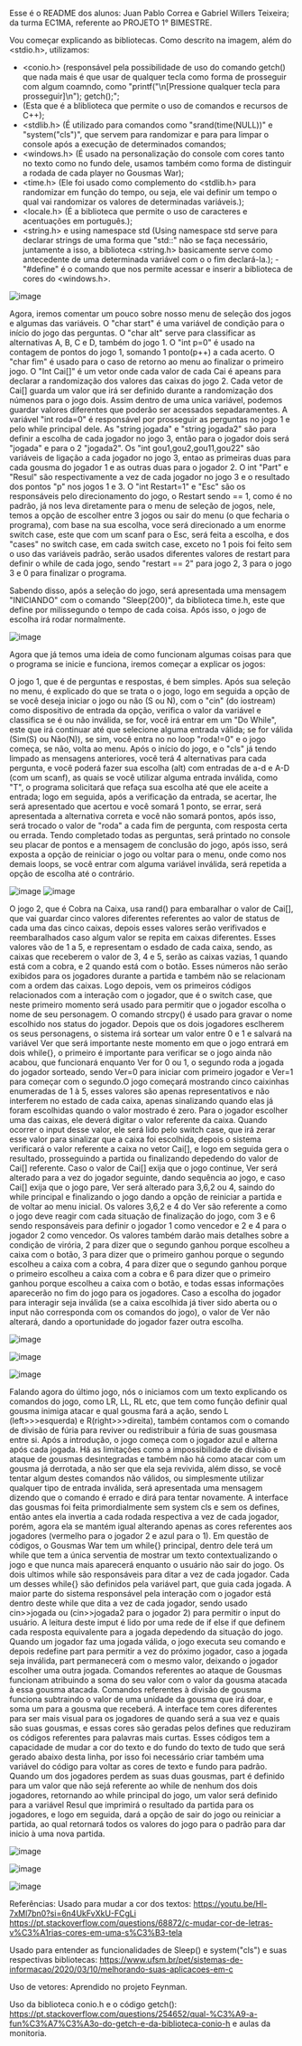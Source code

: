 Esse é o README dos alunos: Juan Pablo Correa e Gabriel Willers Teixeira; da turma EC1MA, referente ao PROJETO 1° BIMESTRE.

Vou começar explicando as bibliotecas. Como descrito na imagem, além do <stdio.h>, utilizamos:
- <conio.h> (responsável pela possibilidade de uso do comando getch() que nada mais é que usar de qualquer tecla como forma de prosseguir com algum coamndo, como "printf("\n[Pressione qualquer tecla para prosseguir]\n"); getch();";
- <iostream> (Esta que é a bliblioteca que permite o uso de comandos e recursos de C++);
- <stdlib.h> (É utilizado para comandos como "srand(time(NULL))" e "system("cls")", que servem para randomizar e para para limpar o console após a execução de determinados comandos;
- <windows.h> (É usado na personalização do console com cores tanto no texto como no fundo dele, usamos também como forma de distinguir a rodada de cada player no Gousmas War);
- <time.h> (Ele foi usado como complemento do <stdlib.h> para randomizar em função do tempo, ou seja, ele vai definir um tempo o qual vai randomizar os valores de determinadas variáveis.);
- <locale.h> (É a biblioteca que permite o uso de caracteres e acentuações em português.);
- <string.h> e using namespace std (Using namespace std serve para declarar strings de uma forma que "std::" não se faça necessário, juntamente a isso, a biblioteca <string.h> basicamente serve como antecedente de uma determinada variável com o o fim declará-la.);
-"#define" é o comando que nos permite acessar e inserir a biblioteca de cores do <windows.h>.

![image](https://github.com/user-attachments/assets/d0c50806-5617-4a1c-a4c2-aa52b20499e4)




Agora, iremos comentar um pouco sobre nosso menu de seleção dos jogos e algumas das variáveis. O "char start" é uma variável de condição para o início do jogo das perguntas. O "char alt" serve para classificar as alternativas A, B, C e D, também do jogo 1. O "int p=0" é usado na contagem de pontos do jogo 1, somando 1 ponto(p++) a cada acerto. O "char fim" é usado para o caso de retorno ao menu ao finalizar o primeiro jogo. O "Int Cai[]" é um vetor onde cada valor de cada Cai é apeans para declarar a randomização dos valores das caixas do jogo 2. Cada vetor de Cai[] guarda um valor que irá ser definido durante a randomização dos númenos para o jogo dois. Assim dentro de uma unica variável, podemos guardar valores diferentes que poderão ser acessados sepadaramentes. A variável "int roda=0" é responsável por prosseguir as perguntas no jogo 1 e pelo while principal dele. As "string jogada" e "string jogada2" são para definir a escolha de cada jogador no jogo 3, então para o jogador dois será "jogada" e para o 2 "jogada2". Os "int gou1,gou2,gou11,gou22" são variáveis de ligação a cada jogador no jogo 3, entao as primeiras duas para cada gousma do jogador 1 e as outras duas para o jogador 2. O int "Part" e "Resul" são respectivamente a vez de cada jogador no jogo 3 e o resultado dos pontos "p" nos jogos 1 e 3. O "int Restart=1" e "Esc" são os responsáveis pelo direcionamento do jogo, o Restart sendo == 1, como é no padrão, já nos leva diretamente para o menu de seleção de jogos, nele, temos a opção de escolher entre 3 jogos ou sair do menu (o que fecharia o programa), com base na sua escolha, voce será direcionado a um enorme switch case, este que com um scanf para o Esc, será feita a escolha, e dos "cases" no switch case, em cada switch case, exceto no 1 pois foi feito sem o uso das variáveis padrão, serão usados diferentes valores de restart para definir o while de cada jogo, sendo "restart == 2" para jogo 2, 3 para o jogo 3 e 0 para finalizar o programa.

Sabendo disso, após a seleção do jogo, será apresentada uma mensagem "INICIANDO" com o comando "Sleep(200)", da biblioteca time.h, este que define por milissegundo o tempo de cada coisa. Após isso, o jogo de escolha irá rodar normalmente.

![image](https://github.com/user-attachments/assets/ceb12925-b65d-405e-8731-f59861704c54)





Agora que já temos uma ideia de como funcionam algumas coisas para que o programa se inicie e funciona, iremos começar a explicar os jogos: 

O jogo 1, que é de perguntas e respostas, é bem simples. Após sua seleção no menu, é explicado do que se trata o o jogo, logo em seguida a opção de se você deseja iniciar o jogo ou não (S ou N), com o "cin" (do iostream) como dispositivo de entrada da opção, verifica o valor da variável e classifica se é ou não inválida, se for, você irá entrar em um "Do While", este que irá continuar até que selecione alguma entrada válida; se for válida (Sim(S) ou Não(N)), se sim, você entra no no loop "roda!=0" e o jogo começa, se não, volta ao menu. Após o início do jogo, e o "cls" já tendo limpado as mensagens anteriores, você terá 4 alternativas para cada pergunta, e você poderá fazer sua escolha (alt) com entradas de a-d e A-D (com um scanf), as quais se você utilizar alguma entrada inválida, como "T", o programa solicitará que refaça sua escolha até que ele aceite a entrada; logo em seguida, após a verificação da entrada, se acertar, lhe será apresentado que acertou e você somará 1 ponto, se errar, será apresentada a alternativa correta e você não somará pontos, após isso, será trocado o valor de "roda" a cada fim de pergunta, com resposta certa ou errada. Tendo completado todas as perguntas, será printado no console seu placar de pontos e a mensagem de conclusão do jogo, após isso, será exposta a opção de reiniciar o jogo ou voltar para o menu, onde como nos demais loops, se você entrar com alguma variável inválida, será repetida a opção de escolha até o contrário.


![image](https://github.com/user-attachments/assets/bb9db760-d109-41fb-a2ae-f904bfad066b)
![image](https://github.com/user-attachments/assets/b70b88e1-9003-43b9-b0f0-9a3070c7c07b)

O jogo 2, que é Cobra na Caixa, usa rand() para embaralhar o valor de Cai[], que vai guardar cinco valores diferentes referentes ao valor de status de cada uma das cinco caixas, depois esses valores serão verifivados e reembaralhados caso algum valor se repita em caixas diferentes. Esses valores vão de 1 a 5, e representam o esdado de cada caixa, sendo, as caixas que receberem o valor de 3, 4 e 5, serão as caixas vazias, 1 quando está com a cobra, e 2 quando está com o botão. Esses números não serão exibidos para os jogadores durante a partida e também não se relacionam com a ordem das caixas. Logo depois, vem os primeiros códigos relacionados com a interação com o jogador, que é o switch case, que neste primeiro momento será usado para permitir que o jogador escolha o nome de seu personagem. O comando strcpy() é usado para gravar o nome escolhido nos status do jogador. Depois que os dois jogadores esclherem os seus personagens, o sistema irá sortear um valor entre 0 e 1 e salvará na variável Ver que será importante neste momento em que o jogo entrará em dois while{}, o primeiro é importante para verificar se o jogo ainda não acabou, que funcionará enquanto Ver for 0 ou 1, o segundo roda a jogada do jogador sorteado, sendo Ver=0 para iniciar com primeiro jogador e Ver=1 para começar com o segundo.O jogo começará mostrando cinco caixinhas enumeradas de 1 à 5, esses valores são apenas representativos e não interferem no estado de cada caixa, apenas sinalizando quando elas já foram escolhidas quando o valor mostrado é zero. Para o jogador escolher uma das caixas, ele deverá digitar o valor referente da caixa. Quando ocorrer o input desse valor, ele será lido pelo switch case, que irá zerar esse valor para sinalizar que a caixa foi escolhida, depois o sistema verificará o valor referente a caixa no vetor Cai[], e logo em seguida gera o resultado, prosseguindo a partida ou finalizando depedendo do valor de Cai[] referente. Caso o valor de Cai[] exija que o jogo continue, Ver será alterado para a vez do jogador seguinte, dando sequência ao jogo, e caso Cai[] exija que o jogo pare, Ver será alterado para 3,6,2 ou 4, saindo do while principal e finalizando o jogo dando a opção de reiniciar a partida e de voltar ao menu inicial. Os valores 3,6,2 e 4 do Ver são referente a como o jogo deve reagir com cada situação de finalização do jogo, com 3 e 6 sendo responsáveis para definir o jogador 1 como vencedor e 2 e 4 para o jogador 2 como vencedor. Os valores também darão mais detalhes sobre a condição de virória, 2 para dizer que o segundo ganhou porque escolheu a caixa com o botão, 3 para dizer que o primeiro ganhou porque o segundo escolheu a caixa com a cobra, 4 para dizer que o segundo ganhou porque o primeiro escolheu a caixa com a cobra e 6 para dizer que o primeiro ganhou porque escolheu a caixa com o botão, e todas essas informações aparecerão no fim do jogo para os jogadores. Caso a escolha do jogador para interagir seja inválida (se a caixa escolhida já tiver sido aberta ou o input não corresponda com os comandos do jogo), o valor de Ver não alterará, dando a oportunidade do jogador fazer outra escolha. 

![image](https://github.com/user-attachments/assets/d099d431-6819-4597-a662-a9c62613ebe7)

![image](https://github.com/user-attachments/assets/a12fb351-d365-4c06-8e7c-2d7725bb7d9d)

![image](https://github.com/user-attachments/assets/d7705b24-ec3d-4b3a-8104-91cb4af47913)

Falando agora do último jogo, nós o iniciamos com um texto explicando os comandos do jogo, como LR, LL, RL etc, que tem como função definir qual gousma inimiga atacar e qual gousma fará a ação, sendo L (left>>>esquerda) e R(right>>>direita), também contamos com o comando de divisão de fúria para reviver ou redistribuir a fúria de suas gousmasa entre si. Após a introdução, o jogo começa com o jogador azul e alterna após cada jogada. Há as limitações como a impossibilidade de divisão e ataque de gousmas desintegradas e também não há como atacar com um gousma já derrotada, a não ser que ela seja revivida, além disso, se você tentar algum destes comandos não válidos, ou simplesmente utilizar qualquer tipo de entrada inválida, será apresentada uma mensagem dizendo que o comando é errado e dirá para tentar novamente. A interface das gousmas foi feita primordialmente sem system cls e sem os defines, então antes ela invertia a cada rodada respectiva a vez de cada jogador, porém, agora ela se mantém igual alterando apenas as cores referentes aos jogadores (vermelho para o jogador  2 e azul para o 1). Em questão de códigos, o Gousmas War tem um while{} principal, dentro dele terá um while que tem a única serventia de mostrar um texto contextualizando o jogo e que nunca mais aparecerá enquanto o usuário não sair do jogo. Os dois ultimos while são responsáveis para ditar a vez de cada jogador. Cada um desses while{} são definidos pela variável part, que guia cada jogada. A maior parte do sistema responsável pela interação com o jogador está dentro deste while que dita a vez de cada jogador, sendo usado cin>>jogada ou (cin>>jogada2 para o jogador 2) para permitir o input do usuário. A leitura deste imput é lido por uma rede de if else if que definem cada resposta equivalente para a jogada depedendo da situação do jogo. Quando um jogador faz uma jogada válida, o jogo executa seu comando e depois redefine part para permitir a vez do próximo jogador, caso a jogada seja inválida, part permanecerá com o mesmo valor, deixando o jogador escolher uma outra jogada. Comandos referentes ao ataque de Gousmas funcionam atribuindo a soma do seu valor com o valor da gousma atacada à essa gousma atacada. Comandos referentes à divisão de gousma funciona subtraindo o valor de uma unidade da gousma que irá doar, e soma um para a gousma que receberá. A interface tem cores diferentes para ser mais visual para os jogadores de quando será a sua vez e quais são suas gousmas, e essas cores são geradas pelos defines que reduziram os códigos referentes para palavras mais curtas. Esses códigos tem a capacidade de mudar a cor do texto e do fundo do texto de tudo que será gerado abaixo desta linha, por isso foi necessário criar também uma variável do código para voltar as cores de texto e fundo para padrão. Quando um dos jogadores perdem as suas duas gousmas, part é definido para um valor que não sejá referente ao while de nenhum dos dois jogadores, retornando ao while principal do jogo, um valor será definido para a variável Resul que imprimirá o resultado da partida para os jogadores, e logo em seguida, dará a opção de sair do jogo ou reiniciar a partida, ao qual retornará todos os valores do jogo para o padrão para dar inicio à uma nova partida.


![image](https://github.com/user-attachments/assets/141e7fd0-cf31-418e-a75e-a03d10b262af)


![image](https://github.com/user-attachments/assets/d6fe7076-5903-4dc9-9951-3cf5cf7f9de0)


![image](https://github.com/user-attachments/assets/495a9cc8-5d85-4db1-981d-d1a72a42b383)








Referências:
Usado para mudar a cor dos textos:
https://youtu.be/Hl-7xMl7bn0?si=6n4UkFvXkU-FCgLi
https://pt.stackoverflow.com/questions/68872/c-mudar-cor-de-letras-v%C3%A1rias-cores-em-uma-s%C3%B3-tela

Usado para entender as funcionalidades de Sleep() e system("cls") e suas respectivas bibliotecas:
https://www.ufsm.br/pet/sistemas-de-informacao/2020/03/10/melhorando-suas-aplicacoes-em-c

Uso de vetores:
Aprendido no projeto Feynman.

Uso da biblioteca conio.h e o código getch():
https://pt.stackoverflow.com/questions/254652/qual-%C3%A9-a-fun%C3%A7%C3%A3o-do-getch-e-da-biblioteca-conio-h e aulas da monitoria.
